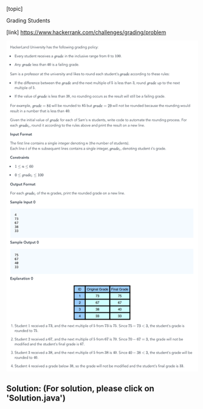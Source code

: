 [topic]

Grading Students

[link]
https://www.hackerrank.com/challenges/grading/problem


![Alt text](q.png?raw=true "Title")

## Solution: (For solution, please click on 'Solution.java')